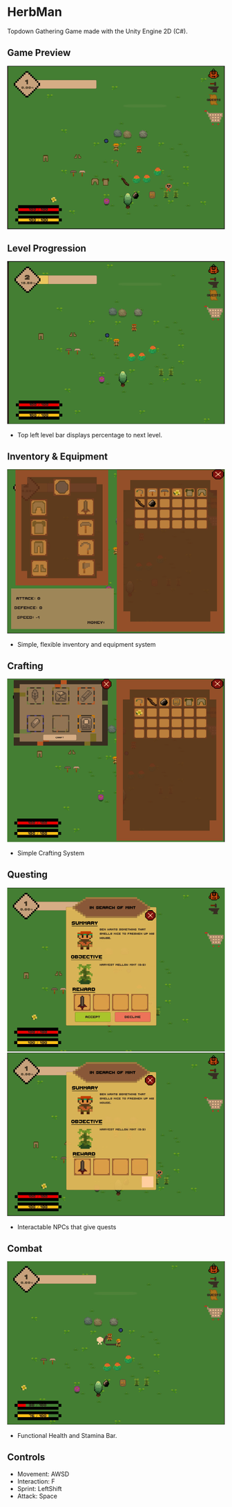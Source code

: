 # HerbMan
Topdown Gathering Game made with the Unity Engine 2D (C#). 

## Game Preview
![Alt text](HerbManPreview/PreviewPic1.PNG?raw=true "Preview Picture 1")

## Level Progression
![Alt text](HerbManPreview/PreviewPic3.PNG?raw=true "Preview Picture 3")
- Top left level bar displays percentage to next level.

## Inventory & Equipment
![Alt text](HerbManPreview/PreviewPic2.PNG?raw=true "Preview Picture 2")
- Simple, flexible inventory and equipment system


## Crafting
![Alt text](HerbManPreview/PreviewPic4.PNG?raw=true "Preview Picture 4")
- Simple Crafting System

## Questing
![Alt text](HerbManPreview/PreviewPic5.PNG?raw=true "Preview Picture 5")
![Alt text](HerbManPreview/PreviewPic6.PNG?raw=true "Preview Picture 6")
- Interactable NPCs that give quests

## Combat
![Alt text](HerbManPreview/PreviewPic7.PNG?raw=true "Preview Picture 7")
- Functional Health and Stamina Bar.


## Controls
- Movement: AWSD
- Interaction: F 
- Sprint: LeftShift
- Attack: Space
